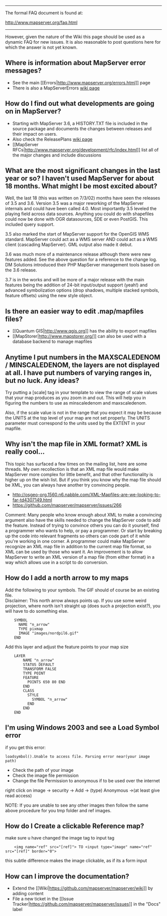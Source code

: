 ----                                                                                                                                                                                                                                                                                                                                                                                                                                                                                                                                                                                                                                                                                                                       
The formal FAQ document is found at:                                                                                                                                                                                                                                                                                                                                                                                                                                                                                                                                                                                                                                                                                       
                                                                                                                                                                                                                                                                                                                                                                                                                                                                                                                                                                                                                                                                                                                           
  http://www.mapserver.org/faq.html                                                                                                                                                                                                                                                                                                                                                                                                                                                                                                                                                                                                                                                                                        
                                                                                                                                                                                                                                                                                                                                                                                                                                                                                                                                                                                                                                                                                                                           
----                                                                                                                                                                                                                                                                                                                                                                                                                                                                                                                                                                                                                                                                                                                       
However, given the nature of the Wiki this page should be used as a dynamic FAQ for new issues. It is also reasonable to post questions here for which the answer is not yet known.                                                                                                                                                                                                                                                                                                                                                                                                                                                                                                                                            
                                                                                                                                                                                                                                                                                                                                                                                                                                                                                                                                                                                                                                                                                                                           
## Where is information about MapServer error messages?                                                                                                                                                                                                                                                                                                                                                                                                                                                                                                                                                                                                                                                              
                                                                                                                                                                                                                                                                                                                                                                                                                                                                                                                                                                                                                                                                                                                           
  * See the main [[Errors|http://www.mapserver.org/errors.html]] page                                                                                                                                                                                                                                                                                                                                                                                                                                                                                                                                                                                                                                                        
  * There is also a MapServerErrors [wiki page](/mapserver/mapserver/wiki/MapServerErrors)                                                                                                                                                                                                                                                                                                                                                                                                                                                                                                                                                                                                                                                                    
                                                                                                                                                                                                                                                                                                                                                                                                                                                                                                                                                                                                                                                                                                                           
## How do I find out what developments are going on in MapServer?                                                                                                                                                                                                                                                                                                                                                                                                                                                                                                                                                                                                                                                     
                                                                                                                                                                                                                                                                                                                                                                                                                                                                                                                                                                                                                                                                                                                           
  * Starting with MapServer 3.6, a HISTORY.TXT file is included in the source package and documents the changes between releases and their impact on users.                                                                                                                                                                                                                                                                                                                                                                                                                                                                                                                                                               
  * Also check the ReleasePlans [wiki page](/mapserver/mapserver/wiki/ReleasePlans)                                                                                                                                                                                                                                                                                                                                                                                                                                                                                                                                                                                                                                                                                     
  * [[MapServer RFCs|http://www.mapserver.org/development/rfc/index.html]] list all of the major changes and include discussions                                                                                                                                                                                                                                                                                                                                                                                                                                                                                                                                                                                             
                                                                                                                                                                                                                                                                                                                                                                                                                                                                                                                                                                                                                                                                                                                           
## What are the most significant changes in the last year or so? I haven't used MapServer for about 18 months. What might I be most excited about?                                                                                                                                                                                                                                                                                                                                                                                                                                                                                                                                                                       
                                                                                                                                                                                                                                                                                                                                                                                                                                                                                                                                                                                                                                                                                                                           
Well, the last 18 (this was written on 7/3/02) months have seen the releases of 3.5 and 3.6. Version 3.5 was a major reworking of the MapServer internals and could have been called 4.0. Most importantly 3.5 leveled the playing field across data sources. Anything you could do with shapefiles could now be done with OGR datasources, SDE or even PostGIS. This included query support.                                                                                                                                                                                                                                                                                                                         
                                                                                                                                                                                                                                                                                                                                                                                                                                                                                                                                                                                                                                                                                                                           
3.5 also marked the start of MapServer support for the OpenGIS WMS standard. MapServer could act as a WMS server AND could act as a WMS client (cascading MapServer). GML output also made it debut.                                                                                                                                                                                                                                                                                                                                                                                                                                                                                                               
                                                                                                                                                                                                                                                                                                                                                                                                                                                                                                                                                                                                                                                                                                                           
3.6 was much more of a maintenance release although there were new features added. See the above question for a reference to the change log. DM Solutions introduced their PHP MapServer management tools based on the 3.6 release.                                                                                                                                                                                                                                                                                                                                                                                                                                                                                   
                                                                                                                                                                                                                                                                                                                                                                                                                                                                                                                                                                                                                                                                                                                           
3.7 is in the works and will be more of a major release with the main features being the addition of 24-bit input/output support (yeah!) and advanced symbolization options (drop shadows, multiple stacked symbols, feature offsets) using the new style object.                                                                                                                                                                                                                                                                                                                                                                                                                                                      
                                                                                                                                                                                                                                                                                                                                                                                                                                                                                                                                                                                                                                                                                                                           
## Is there an easier way to edit .map/mapfiles files?                                                                                                                                                                                                                                                                                                                                                                                                                                                                                                                                                                                                                                                                  
                                                                                                                                                                                                                                                                                                                                                                                                                                                                                                                                                                                                                                                                                                                           
  * [[Quantum GIS|http://www.qgis.org]] has the ability to export mapfiles                                                                                                                                                                                                                                                                                                                                                                                                                                                                                                                                                                                                                                                   
  * [[MapStorer|http://www.mapstorer.org/]] can also be used with a database backend to manage mapfiles                                                                                                                                                                                                                                                                                                                                                                                                                                                                                                                                                                                                                      
                                                                                                                                                                                                                                                                                                                                                                                                                                                                                                                                                                                                                                                                                                                           
## Anytime I put numbers in the MAXSCALEDENOM / MINSCALEDENOM, the layers are not displayed at all. I have put numbers of varying ranges in, but no luck. Any ideas?                                                                                                                                                                                                                                                                                                                                                                                                                                                                                                                                               
                                                                                                                                                                                                                                                                                                                                                                                                                                                                                                                                                                                                                                                                                                                           
Try putting a [scale] tag in your template to view the range of scale values that your map produces as you zoom in and out. This will help you in figuring the numbers to use as minscaledenom and maxscaledenom.                                                                                                                                                                                                                                                                                                                                                                                                                                                                                                          
                                                                                                                                                                                                                                                                                                                                                                                                                                                                                                                                                                                                                                                                                                                           
Also, if the scale value is not in the range that you expect it may be because the UNITS at the top level of your map are not set properly. The UNITS parameter must correspond to the units used by the EXTENT in your mapfile.                                                                                                                                                                                                                                                                                                                                                                                                                                                                                           
                                                                                                                                                                                                                                                                                                                                                                                                                                                                                                                                                                                                                                                                                                                           
## Why isn't the map file in XML format? XML is really cool...                                                                                                                                                                                                                                                                                                                                                                                                                                                                                                                                                                                                                                                          
                                                                                                                                                                                                                                                                                                                                                                                                                                                                                                                                                                                                                                                                                                                           
This topic has surfaced a few times on the mailing list, here are some threads. My own recollection is that an XML map file would make MapServer more complex for little benefit, and that other functionality is higher up on the wish list. But if you think you know why the map file should be XML, you can always have another try convincing people.                                                                                                                                                                                                                                                                                                                                                            
                                                                                                                                                                                                                                                                                                                                                                                                                                                                                                                                                                                                                                                                                                                           
* http://osgeo-org.1560.n6.nabble.com/XML-Mapfiles-are-we-looking-to-far-td4307149.html                                                                                                                                                                                                                                                                                                                                                                                                                                                                                                                                                                                                                                  
* https://github.com/mapserver/mapserver/issues/266                                                                                                                                                                                                                                                                                                                                                                                                                                                                                                                                                                                                                                                                           
                                                                                                                                                                                                                                                                                                                                                                                                                                                                                                                                                                                                                                                                                                                           
Comment: Many people who know enough about XML to make a convincing argument also have the skills needed to change the MapServer code to add the feature. Instead of trying to convince others you can do it yourself, find a programmer who wants to help, or pay a programmer. Or start by breaking up the code into relevant fragments so others can code part of it while you're working in one corner. A programmer could make MapServer recognize an XML map file in addition to the current map file format, so XML can be used by those who want it. An improvement is to allow MapServer to write an XML version of a map file (from either format) in a way which allows use in a script to do conversion. 
                                                                                                                                                                                                                                                                                                                                                                                                                                                                                                                                                                                                                                                                                                                           
## How do I add a north arrow to my maps                                                                                                                                                                                                                                                                                                                                                                                                                                                                                                                                                                                                                                                                               
                                                                                                                                                                                                                                                                                                                                                                                                                                                                                                                                                                                                                                                                                                                           
Add the following to your symbols. The GIF should of course be an existing file.                                                                                                                                                                                                                                                                                                                                                                                                                                                                                                                                                                                                                                       
Disclaimer: This north arrow always points up. If you use some weird projection, where north isn't straight up (does such a projection exist?), you will have to do something else.                                                                                                                                                                                                                                                                                                                                                                                                                                                                                                                                    

```                                                                                                                                                                                                                                                                                                                                                                                                                                                                                                                                                                                                                                                                                                                        
    SYMBOL                                                                                                                                                                                                                                                                                                                                                                                                                                                                                                                                                                                                                                                                                                                 
      NAME "n_arrow"                                                                                                                                                                                                                                                                                                                                                                                                                                                                                                                                                                                                                                                                                                       
      TYPE pixmap                                                                                                                                                                                                                                                                                                                                                                                                                                                                                                                                                                                                                                                                                                          
      IMAGE "images/nordpil6.gif"                                                                                                                                                                                                                                                                                                                                                                                                                                                                                                                                                                                                                                                                                          
    END                                                                                                                                                                                                                                                                                                                                                                                                                                                                                                                                                                                                                                                                                                                    
```                                                                                                                                                                                                                                                                                                                                                                                                                                                                                                                                                                                                                                                                                                                        
Add this layer and adjust the feature points to your map size                                                                                                                                                                                                                                                                                                                                                                                                                                                                                                                                                                                                                                                          

```                                                                                                                                                                                                                                                                                                                                                                                                                                                                                                                                                                                                                                                                                                                        
    LAYER                                                                                                                                                                                                                                                                                                                                                                                                                                                                                                                                                                                                                                                                                                                  
        NAME "n_arrow"                                                                                                                                                                                                                                                                                                                                                                                                                                                                                                                                                                                                                                                                                                     
        STATUS DEFAULT                                                                                                                                                                                                                                                                                                                                                                                                                                                                                                                                                                                                                                                                                                     
        TRANSFORM FALSE                                                                                                                                                                                                                                                                                                                                                                                                                                                                                                                                                                                                                                                                                                    
        TYPE POINT                                                                                                                                                                                                                                                                                                                                                                                                                                                                                                                                                                                                                                                                                                         
        FEATURE                                                                                                                                                                                                                                                                                                                                                                                                                                                                                                                                                                                                                                                                                                            
          POINTS 650 80 END                                                                                                                                                                                                                                                                                                                                                                                                                                                                                                                                                                                                                                                                                                
        END                                                                                                                                                                                                                                                                                                                                                                                                                                                                                                                                                                                                                                                                                                                
        CLASS                                                                                                                                                                                                                                                                                                                                                                                                                                                                                                                                                                                                                                                                                                              
          STYLE                                                                                                                                                                                                                                                                                                                                                                                                                                                                                                                                                                                                                                                                                                            
            SYMBOL "n_arrow"                                                                                                                                                                                                                                                                                                                                                                                                                                                                                                                                                                                                                                                                                               
          END                                                                                                                                                                                                                                                                                                                                                                                                                                                                                                                                                                                                                                                                                                              
        END                                                                                                                                                                                                                                                                                                                                                                                                                                                                                                                                                                                                                                                                                                                
    END                                                                                                                                                                                                                                                                                                                                                                                                                                                                                                                                                                                                                                                                                                                    
```                                                                                                                                                                                                                                                                                                                                                                                                                                                                                                                                                                                                                                                                                                                        
## I'm using Windows 2003 and see a Load Symbol error                                                                                                                                                                                                                                                                                                                                                                                                                                                                                                                                                                                                                                                                 
                                                                                                                                                                                                                                                                                                                                                                                                                                                                                                                                                                                                                                                                                                                           
if you get this error:                                                                                                                                                                                                                                                                                                                                                                                                                                                                                                                                                                                                                                                                                                 
                                                                                                                                                                                                                                                                                                                                                                                                                                                                                                                                                                                                                                                                                                                           

```                                                                                                                                                                                                                                                                                                                                                                                                                                                                                                                                                                                                                                                                                                                        
loadsymbol().Unable to access file. Parsing error near(your image path)                                                                                                                                                                                                                                                                                                                                                                                                                                                                                                                                                                                                                                                    
```                                                                                                                                                                                                                                                                                                                                                                                                                                                                                                                                                                                                                                                                                                                        
                                                                                                                                                                                                                                                                                                                                                                                                                                                                                                                                                                                                                                                                                                                           
* Check the path of your image                                                                                                                                                                                                                                                                                                                                                                                                                                                                                                                                                                                                                                                                                         
* Check the image file permission                                                                                                                                                                                                                                                                                                                                                                                                                                                                                                                                                                                                                                                                                      
* Change the file Permission to anonymous if to be used over the internet                                                                                                                                                                                                                                                                                                                                                                                                                                                                                                                                                                                                                                              
                                                                                                                                                                                                                                                                                                                                                                                                                                                                                                                                                                                                                                                                                                                           
right click on image -> security ->  Add -> (type) Anonymous ->(at least give read access)                                                                                                                                                                                                                                                                                                                                                                                                                                                                                                                                                                                                                             
                                                                                                                                                                                                                                                                                                                                                                                                                                                                                                                                                                                                                                                                                                                           
NOTE: If you are unable to see any other images then follow the same above procedure for you tmp folder and ref images.                                                                                                                                                                                                                                                                                                                                                                                                                                                                                                                                                                                                
                                                                                                                                                                                                                                                                                                                                                                                                                                                                                                                                                                                                                                                                                                                           
## How do I Create a clickable Reference map?                                                                                                                                                                                                                                                                                                                                                                                                                                                                                                                                                                                                                                                                           
                                                                                                                                                                                                                                                                                                                                                                                                                                                                                                                                                                                                                                                                                                                           
make sure u have changed the image tag to input tag                                                                                                                                                                                                                                                                                                                                                                                                                                                                                                                                                                                                                                                                    

```                                                                                                                                                                                                                                                                                                                                                                                                                                                                                                                                                                                                                                                                                                                        
    <img name="ref" src="[ref]"> TO <input type="image" name="ref" src="[ref]" border="0">                                                                                                                                                                                                                                                                                                                                                                                                                                                                                                                                                                                                                                 
```                                                                                                                                                                                                                                                                                                                                                                                                                                                                                                                                                                                                                                                                                                                        
this subtle difference makes the image clickable, as if its a form input                                                                                                                                                                                                                                                                                                                                                                                                                                                                                                                                                                                                                                               
                                                                                                                                                                                                                                                                                                                                                                                                                                                                                                                                                                                                                                                                                                                           
## How can I improve the documentation?                                                                                                                                                                                                                                                                                                                                                                                                                                                                                                                                                                                                                                                                                
                                                                                                                                                                                                                                                                                                                                                                                                                                                                                                                                                                                                                                                                                                                           
* Extend the [[Wiki|https://github.com/mapserver/mapserver/wiki]] by adding content                                                                                                                                                                                                                                                                                                                                                                                                                                                                                                                                                                                                                                            
* File a new ticket in the [[Issue Tracker|https://github.com/mapserver/mapserver/issues]] in the "Docs" label
